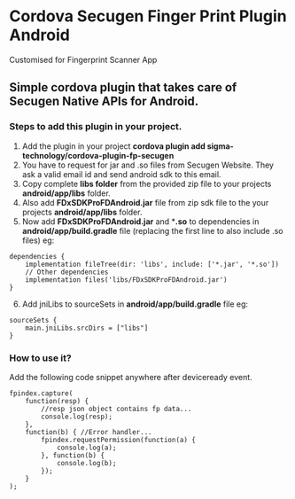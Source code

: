 # Cordova Secugen Finger Print Plugin Android
Customised for Fingerprint Scanner App

## Simple cordova plugin that takes care of Secugen Native APIs for Android.

### Steps to add this plugin in your project.

1.  Add the plugin in your project **cordova plugin add sigma-technology/cordova-plugin-fp-secugen**
2.  You have to request for jar and .so files from Secugen Website. They ask a valid email id and send android sdk to this email.
3.  Copy complete **libs folder** from the provided zip file to your projects **android/app/libs** folder.  
4.  Also add **FDxSDKProFDAndroid.jar** file from zip sdk file to the your projects **android/app/libs** folder.
5.  Now add **FDxSDKProFDAndroid.jar** and ***.so** to dependencies in **android/app/build.gradle** file (replacing the first line to also include .so files) eg:

``` 
dependencies {
    implementation fileTree(dir: 'libs', include: ['*.jar', '*.so'])
    // Other dependencies
    implementation files('libs/FDxSDKProFDAndroid.jar')
}
```

6. Add jniLibs to sourceSets in **android/app/build.gradle** file eg:

```
sourceSets {
    main.jniLibs.srcDirs = ["libs"]
}
```

### How to use it?

Add the following code snippet anywhere after deviceready event.

``` 
fpindex.capture(
    function(resp) {
        //resp json object contains fp data...
        console.log(resp);
    },
    function(b) { //Error handler...
        fpindex.requestPermission(function(a) {
            console.log(a);
        }, function(b) {
            console.log(b);
        });
    }
);
```

